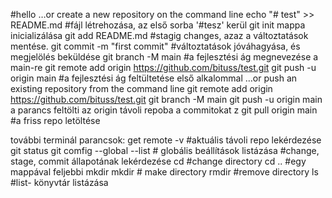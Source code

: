 #hello
…or create a new repository on the command line
echo "# test" >> README.md #fájl létrehozása, az első sorba '#tesz' kerül 
git init mappa inicializálása
git add README.md #stagig changes, azaz a változtatások mentése.
git commit -m "first commit" #változtatások jóváhagyása, és megjelölés beküldése
git branch -M main #a fejlesztési ág megnevezése a main-re
git remote add origin https://github.com/bituss/test.git
git push -u origin main #a fejlesztési ág feltültetése első alkalommal
…or push an existing repository from the command line
git remote add origin https://github.com/bituss/test.git
git branch -M main
git push -u origin main a parancs feltölti az origin távoli repoba a commitokat
z
git pull origin main #a friss repo letöltése

további terminál parancsok:
get remote -v
#aktuális távoli repo lekérdezése
git status
git comfig --global --list # globális beállítások listázása
#change, stage, commit állapotának lekérdezése
cd <directory name> #change directory
cd .. #egy mappával feljebbi mkdir
mkdir # make directory
rmdir #remove directory
ls #list- könyvtár listázása 
